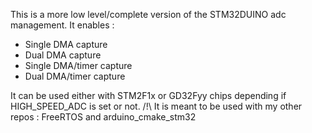 This is a more low level/complete version of the STM32DUINO adc management.
It enables :
* Single DMA capture
* Dual DMA capture
* Single DMA/timer capture
* Dual DMA/timer capture

It can be used either with STM2F1x or GD32Fyy chips depending if HIGH_SPEED_ADC is set or not.
/!\ It is meant to be used with my other repos : FreeRTOS and arduino_cmake_stm32
